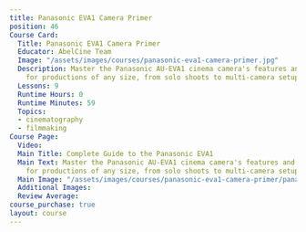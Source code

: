 ```yaml
---
title: Panasonic EVA1 Camera Primer
position: 46
Course Card:
  Title: Panasonic EVA1 Camera Primer
  Educator: AbelCine Team
  Image: "/assets/images/courses/panasonic-eva1-camera-primer.jpg"
  Description: Master the Panasonic AU-EVA1 cinema camera's features and operations
    for productions of any size, from solo shoots to multi-camera setups.
  Lessons: 9
  Runtime Hours: 0
  Runtime Minutes: 59
  Topics:
  - cinematography
  - filmmaking
Course Page:
  Video: 
  Main Title: Complete Guide to the Panasonic EVA1
  Main Text: Master the Panasonic AU-EVA1 cinema camera's features and operations
    for productions of any size, from solo shoots to multi-camera setups.
  Main Image: "/assets/images/courses/panasonic-eva1-camera-primer/panasonic-eva1-camera-primer-main.jpg"
  Additional Images: 
  Review Average: 
course_purchase: true
layout: course
---
```


